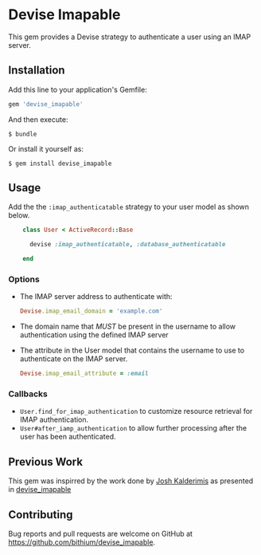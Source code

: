 # Devise Imapable

This gem provides a Devise strategy to authenticate a user using an IMAP server.

## Installation

Add this line to your application's Gemfile:

```ruby
gem 'devise_imapable'
```

And then execute:

    $ bundle

Or install it yourself as:

    $ gem install devise_imapable

## Usage

Add the the `:imap_authenticatable` strategy to your user model as shown below.

```ruby
    class User < ActiveRecord::Base

      devise :imap_authenticatable, :database_authenticatable

    end
```

### Options

* The IMAP server address to authenticate with:

  ```ruby
  Devise.imap_email_domain = 'example.com'
  ```

* The domain name that *MUST* be present in the username to allow
  authentication using the defined IMAP server


* The attribute in the User model that contains the username to use to
  authenticate on the IMAP server.

  ```ruby
  Devise.imap_email_attribute = :email
  ```

### Callbacks

* `User.find_for_imap_authentication` to customize resource retrieval for IMAP authentication.
* `User#after_iamp_authentication` to allow further processing after the user has been authenticated.

## Previous Work

This gem was inspirred by the work done by [Josh Kalderimis](https://github.com/joshk) as presented in [devise_imapable](https://github.com/joshk/devise_imapable)

## Contributing

Bug reports and pull requests are welcome on GitHub at https://github.com/bithium/devise_imapable.
